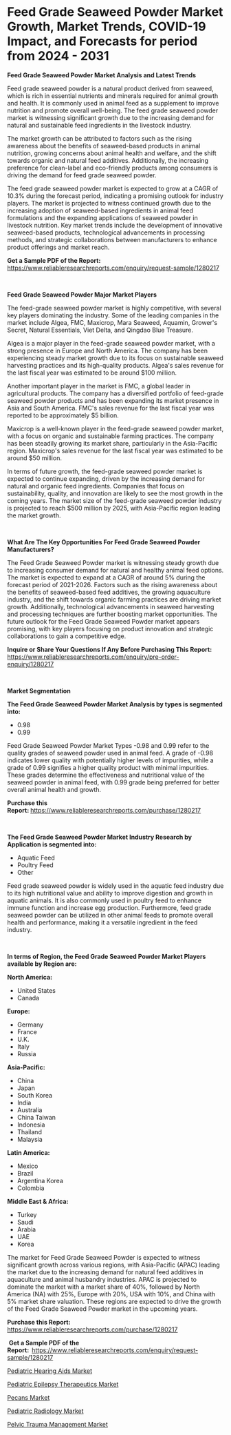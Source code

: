 <p><h1>Feed Grade Seaweed Powder Market Growth, Market Trends, COVID-19 Impact, and Forecasts for period from 2024 - 2031</h1></p><p><strong>Feed Grade Seaweed Powder Market Analysis and Latest Trends</strong></p>
<p><p>Feed grade seaweed powder is a natural product derived from seaweed, which is rich in essential nutrients and minerals required for animal growth and health. It is commonly used in animal feed as a supplement to improve nutrition and promote overall well-being. The feed grade seaweed powder market is witnessing significant growth due to the increasing demand for natural and sustainable feed ingredients in the livestock industry.</p><p>The market growth can be attributed to factors such as the rising awareness about the benefits of seaweed-based products in animal nutrition, growing concerns about animal health and welfare, and the shift towards organic and natural feed additives. Additionally, the increasing preference for clean-label and eco-friendly products among consumers is driving the demand for feed grade seaweed powder.</p><p>The feed grade seaweed powder market is expected to grow at a CAGR of 10.3% during the forecast period, indicating a promising outlook for industry players. The market is projected to witness continued growth due to the increasing adoption of seaweed-based ingredients in animal feed formulations and the expanding applications of seaweed powder in livestock nutrition. Key market trends include the development of innovative seaweed-based products, technological advancements in processing methods, and strategic collaborations between manufacturers to enhance product offerings and market reach.</p></p>
<p><strong>Get a Sample PDF of the Report:&nbsp;</strong> <a href="https://www.reliableresearchreports.com/enquiry/request-sample/1280217">https://www.reliableresearchreports.com/enquiry/request-sample/1280217</a></p>
<p>&nbsp;</p>
<p><strong>Feed Grade Seaweed Powder Major Market Players</strong></p>
<p><p>The feed-grade seaweed powder market is highly competitive, with several key players dominating the industry. Some of the leading companies in the market include Algea, FMC, Maxicrop, Mara Seaweed, Aquamin, Grower's Secret, Natural Essentials, Viet Delta, and Qingdao Blue Treasure.</p><p>Algea is a major player in the feed-grade seaweed powder market, with a strong presence in Europe and North America. The company has been experiencing steady market growth due to its focus on sustainable seaweed harvesting practices and its high-quality products. Algea's sales revenue for the last fiscal year was estimated to be around $100 million.</p><p>Another important player in the market is FMC, a global leader in agricultural products. The company has a diversified portfolio of feed-grade seaweed powder products and has been expanding its market presence in Asia and South America. FMC's sales revenue for the last fiscal year was reported to be approximately $5 billion.</p><p>Maxicrop is a well-known player in the feed-grade seaweed powder market, with a focus on organic and sustainable farming practices. The company has been steadily growing its market share, particularly in the Asia-Pacific region. Maxicrop's sales revenue for the last fiscal year was estimated to be around $50 million.</p><p>In terms of future growth, the feed-grade seaweed powder market is expected to continue expanding, driven by the increasing demand for natural and organic feed ingredients. Companies that focus on sustainability, quality, and innovation are likely to see the most growth in the coming years. The market size of the feed-grade seaweed powder industry is projected to reach $500 million by 2025, with Asia-Pacific region leading the market growth.</p></p>
<p>&nbsp;</p>
<p><strong>What Are The Key Opportunities For Feed Grade Seaweed Powder Manufacturers?</strong></p>
<p><p>The Feed Grade Seaweed Powder market is witnessing steady growth due to increasing consumer demand for natural and healthy animal feed options. The market is expected to expand at a CAGR of around 5% during the forecast period of 2021-2026. Factors such as the rising awareness about the benefits of seaweed-based feed additives, the growing aquaculture industry, and the shift towards organic farming practices are driving market growth. Additionally, technological advancements in seaweed harvesting and processing techniques are further boosting market opportunities. The future outlook for the Feed Grade Seaweed Powder market appears promising, with key players focusing on product innovation and strategic collaborations to gain a competitive edge.</p></p>
<p><strong>Inquire or Share Your Questions If Any Before Purchasing This Report:</strong> <a href="https://www.reliableresearchreports.com/enquiry/pre-order-enquiry/1280217">https://www.reliableresearchreports.com/enquiry/pre-order-enquiry/1280217</a></p>
<p>&nbsp;</p>
<p><strong>Market Segmentation</strong></p>
<p><strong>The Feed Grade Seaweed Powder Market Analysis by types is segmented into:</strong></p>
<p><ul><li>0.98</li><li>0.99</li></ul></p>
<p><p>Feed Grade Seaweed Powder Market Types -0.98 and 0.99 refer to the quality grades of seaweed powder used in animal feed. A grade of -0.98 indicates lower quality with potentially higher levels of impurities, while a grade of 0.99 signifies a higher quality product with minimal impurities. These grades determine the effectiveness and nutritional value of the seaweed powder in animal feed, with 0.99 grade being preferred for better overall animal health and growth.</p></p>
<p><strong>Purchase this Report:&nbsp;</strong><a href="https://www.reliableresearchreports.com/purchase/1280217">https://www.reliableresearchreports.com/purchase/1280217</a></p>
<p>&nbsp;</p>
<p><strong>The Feed Grade Seaweed Powder Market Industry Research by Application is segmented into:</strong></p>
<p><ul><li>Aquatic Feed</li><li>Poultry Feed</li><li>Other</li></ul></p>
<p><p>Feed grade seaweed powder is widely used in the aquatic feed industry due to its high nutritional value and ability to improve digestion and growth in aquatic animals. It is also commonly used in poultry feed to enhance immune function and increase egg production. Furthermore, feed grade seaweed powder can be utilized in other animal feeds to promote overall health and performance, making it a versatile ingredient in the feed industry.</p></p>
<p>&nbsp;</p>
<p><strong>In terms of Region, the Feed Grade Seaweed Powder Market Players available by Region are:</strong></p>
<p>
    <p> <strong> North America: </strong>
        <ul>
            <li>United States</li>
            <li>Canada</li>
        </ul>
        </p> 
    <p> <strong> Europe: </strong>
        <ul>
            <li>Germany</li>
            <li>France</li>
            <li>U.K.</li>
            <li>Italy</li>
            <li>Russia</li>
        </ul>
        </p> 
    <p> <strong> Asia-Pacific: </strong>
        <ul>
            <li>China</li>
            <li>Japan</li>
            <li>South Korea</li>
            <li>India</li>
            <li>Australia</li>
            <li>China Taiwan</li>
            <li>Indonesia</li>
            <li>Thailand</li>
            <li>Malaysia</li>
        </ul>
        </p> 
    <p> <strong> Latin America: </strong>
        <ul>
            <li>Mexico</li>
            <li>Brazil</li>
            <li>Argentina Korea</li>
            <li>Colombia</li>
        </ul>
        </p> 
    <p> <strong> Middle East & Africa: </strong>
        <ul>
            <li>Turkey</li>
            <li>Saudi</li>
            <li>Arabia</li>
            <li>UAE</li>
            <li>Korea</li>
        </ul>
    </p>
    </p>
<p><p>The market for Feed Grade Seaweed Powder is expected to witness significant growth across various regions, with Asia-Pacific (APAC) leading the market due to the increasing demand for natural feed additives in aquaculture and animal husbandry industries. APAC is projected to dominate the market with a market share of 40%, followed by North America (NA) with 25%, Europe with 20%, USA with 10%, and China with 5% market share valuation. These regions are expected to drive the growth of the Feed Grade Seaweed Powder market in the upcoming years.</p></p>
<p><strong>Purchase this Report: </strong><a href="https://www.reliableresearchreports.com/purchase/1280217">https://www.reliableresearchreports.com/purchase/1280217</a></p>
<p>&nbsp;<strong>Get a Sample PDF of the Report:&nbsp;&nbsp;</strong><a href="https://www.reliableresearchreports.com/enquiry/request-sample/1280217">https://www.reliableresearchreports.com/enquiry/request-sample/1280217</a></p>
<p><strong></strong></p>
<p><p><a href="https://medium.com/p/80a0496ba769/edit">Pediatric Hearing Aids Market</a></p><p><a href="https://medium.com/p/86772af68004/edit">Pediatric Epilepsy Therapeutics Market</a></p><p><a href="https://medium.com/p/957c4135c332/edit">Pecans Market</a></p><p><a href="https://medium.com/p/ec9334cea2b9/edit">Pediatric Radiology Market</a></p><p><a href="https://medium.com/p/e8458830b593/edit">Pelvic Trauma Management Market</a></p></p>